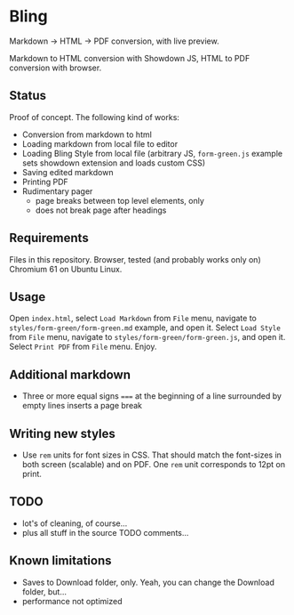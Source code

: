 # Bling

Markdown -> HTML -> PDF conversion, with live preview.

Markdown to HTML conversion with Showdown JS, HTML to PDF conversion with browser.

## Status

Proof of concept. The following kind of works:

- Conversion from markdown to html
- Loading markdown from local file to editor
- Loading Bling Style from local file (arbitrary JS, `form-green.js` example
  sets showdown extension and loads custom CSS)
- Saving edited markdown
- Printing PDF
- Rudimentary pager
    - page breaks between top level elements, only 
    - does not break page after headings

## Requirements

Files in this repository. Browser, tested (and probably works only on) Chromium
61 on Ubuntu Linux.

## Usage

Open `index.html`, select `Load Markdown` from `File` menu, navigate to
`styles/form-green/form-green.md` example, and open it. Select `Load Style` from
`File` menu, navigate to `styles/form-green/form-green.js`, and open it. Select
`Print PDF` from `File` menu. Enjoy.

## Additional markdown

- Three or more equal signs `===` at the beginning of a line surrounded by empty
  lines inserts a page break

## Writing new styles

- Use `rem` units for font sizes in CSS. That should match the font-sizes in
  both screen (scalable) and on PDF. One `rem` unit corresponds to 12pt on
  print.

## TODO

- lot's of cleaning, of course...
- plus all stuff in the source TODO comments...

## Known limitations

- Saves to Download folder, only. Yeah, you can change the Download folder,
  but...
- performance not optimized
